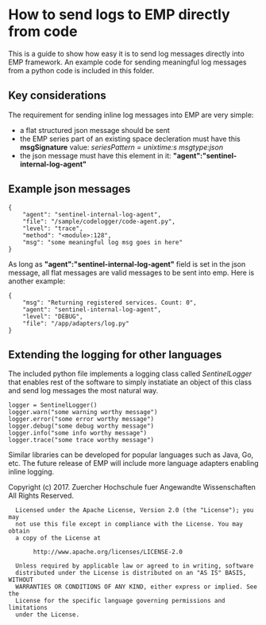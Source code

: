 # How to send logs to EMP directly from code
This is a guide to show how easy it is to send log messages directly into EMP 
framework. An example code for sending meaningful log messages from a python 
code is included in this folder.

## Key considerations
The requirement for sending inline log messages into EMP are very simple:
- a flat structured json message should be sent
- the EMP series part of an existing space decleration must have this 
**msgSignature** value: *seriesPattern = unixtime:s msgtype:json*
- the json message must have this element in it: 
**"agent":"sentinel-internal-log-agent"**

## Example json messages
```
{
	"agent": "sentinel-internal-log-agent",
	"file": "/sample/codelogger/code-agent.py",
	"level": "trace",
	"method": "<module>:128",
	"msg": "some meaningful log msg goes in here"
}
```

As long as **"agent":"sentinel-internal-log-agent"** field is set in the json 
message, all flat messages are valid messages to be sent into emp. Here is 
another example:
```
{
	"msg": "Returning registered services. Count: 0",
	"agent": "sentinel-internal-log-agent",
	"level": "DEBUG",
	"file": "/app/adapters/log.py"
}
```

## Extending the logging for other languages
The included python file implements a logging class called *SentinelLogger* 
that enables rest of the software to simply instatiate an object of this class 
and send log messages the most natural way.
```
logger = SentinelLogger()
logger.warn("some warning worthy message")
logger.error("some error worthy message")
logger.debug("some debug worthy message")
logger.info("some info worthy message")
logger.trace("some trace worthy message")
```

Similar libraries can be developed for popular languages such as Java, Go, etc. 
The future release of EMP will include more language adapters enabling inline 
logging.

  Copyright (c) 2017. Zuercher Hochschule fuer Angewandte Wissenschaften
   All Rights Reserved.
 
      Licensed under the Apache License, Version 2.0 (the "License"); you may
      not use this file except in compliance with the License. You may obtain
      a copy of the License at
 
           http://www.apache.org/licenses/LICENSE-2.0
 
      Unless required by applicable law or agreed to in writing, software
      distributed under the License is distributed on an "AS IS" BASIS, WITHOUT
      WARRANTIES OR CONDITIONS OF ANY KIND, either express or implied. See the
      License for the specific language governing permissions and limitations
      under the License.